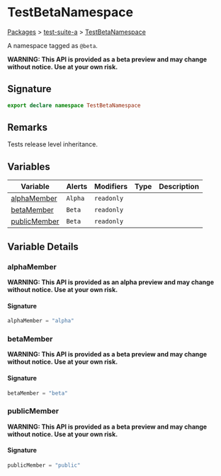 # TestBetaNamespace

[Packages](/) > [test-suite-a](/test-suite-a/) > [TestBetaNamespace](/test-suite-a/testbetanamespace-namespace/)

A namespace tagged as `@beta`.

**WARNING: This API is provided as a beta preview and may change without notice. Use at your own risk.**

<h2 id="testbetanamespace-signature">Signature</h2>

```typescript
export declare namespace TestBetaNamespace
```

<h2 id="testbetanamespace-remarks">Remarks</h2>

Tests release level inheritance.

## Variables

| Variable | Alerts | Modifiers | Type | Description |
| - | - | - | - | - |
| [alphaMember](/test-suite-a/testbetanamespace-namespace/#alphamember-variable) | `Alpha` | `readonly` | | |
| [betaMember](/test-suite-a/testbetanamespace-namespace/#betamember-variable) | `Beta` | `readonly` | | |
| [publicMember](/test-suite-a/testbetanamespace-namespace/#publicmember-variable) | `Beta` | `readonly` | | |

## Variable Details

<h3 id="alphamember-variable">alphaMember</h3>

**WARNING: This API is provided as an alpha preview and may change without notice. Use at your own risk.**

<h4 id="alphamember-signature">Signature</h4>

```typescript
alphaMember = "alpha"
```

<h3 id="betamember-variable">betaMember</h3>

**WARNING: This API is provided as a beta preview and may change without notice. Use at your own risk.**

<h4 id="betamember-signature">Signature</h4>

```typescript
betaMember = "beta"
```

<h3 id="publicmember-variable">publicMember</h3>

**WARNING: This API is provided as a beta preview and may change without notice. Use at your own risk.**

<h4 id="publicmember-signature">Signature</h4>

```typescript
publicMember = "public"
```
